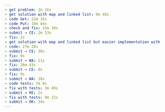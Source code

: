 ```yaml
---
- get problem: 2m 16s
- get solution with map and linked list: 9m 48s
- code Get: 22m 16s
- code Put: 10m 44s
- check and fix: 15m 10s
- submit → CE: 2m 53s
- fix: 2s
- get solution with map and linked list but easier implementation with help: 4m 2s
- code: 27m 28s
- submit → CE: 30s
- fix: 0s
- submit → WA: 21s
- fix: 26m 43s
- submit → CE: 0s
- fix: 9s
- submit → WA: 18s
- code tests: 7m 0s
- fix with tests: 3m 49s
- submit → RE: 2s
- fix with tests: 9m 22s
- submit → OK: 24s
---
```

